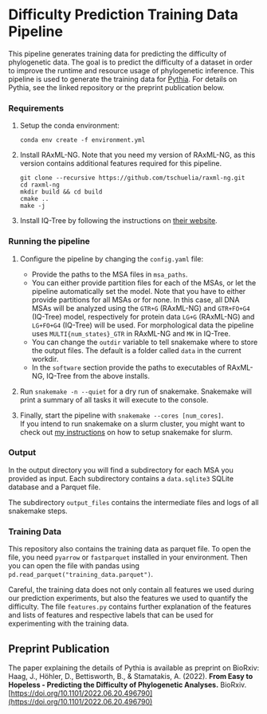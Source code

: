 # Difficulty Prediction Training Data Pipeline
This pipeline generates training data for predicting the difficulty of phylogenetic data.
The goal is to predict the difficulty of a dataset in order to improve the runtime and resource usage of phylogenetic inference.
This pipeline is used to generate the training data for [Pythia](https://github.com/tschuelia/PyPythia). For details on Pythia, see the linked repository or the preprint publication below. 

### Requirements
1. Setup the conda environment:
    ```
    conda env create -f environment.yml
    ```
2. Install RAxML-NG.
   Note that you need my version of RAxML-NG, as this version contains additional features required for this pipeline.
   ```
   git clone --recursive https://github.com/tschuelia/raxml-ng.git
   cd raxml-ng
   mkdir build && cd build
   cmake ..
   make -j
   ```
3. Install IQ-Tree by following the instructions on [their website](http://www.iqtree.org).

### Running the pipeline
1. Configure the pipeline by changing the `config.yaml` file:
   * Provide the paths to the MSA files in `msa_paths`.
   * You can either provide partition files for each of the MSAs, or let the pipeline automatically set the model. Note that you have to either provide partitions for all MSAs or for none.
   In this case, all DNA MSAs will be analyzed using the `GTR+G` (RAxML-NG) and `GTR+FO+G4` (IQ-Tree) model, respectively for protein data `LG+G` (RAxML-NG) and `LG+FO+G4` (IQ-Tree) will be used. 
   For morphological data the pipeline uses `MULTI{num_states}_GTR` in RAxML-NG and `MK` in IQ-Tree.
   * You can change the `outdir` variable to tell snakemake where to store the output files. The default is a folder called `data` in the current workdir.
   * In the `software` section provide the paths to executables of RAxML-NG, IQ-Tree from the above installs.

2. Run `snakemake -n --quiet` for a dry run of snakemake. Snakemake will print a summary of all tasks it will execute to the console.
3. Finally, start the pipeline with `snakemake --cores [num_cores]`.    
If you intend to run snakemake on a slurm cluster, you might want to check out [my instructions](https://github.com/tschuelia/snakemake-on-slurm-clusters) on how to setup snakemake for slurm.


### Output
In the output directory you will find a subdirectory for each MSA you provided as input. Each subdirectory contains a `data.sqlite3` SQLite database and a Parquet file.

The subdirectory `output_files` contains the intermediate files and logs of all snakemake steps. 


### Training Data
This repository also contains the training data as parquet file. To open the file, you need `pyarrow` or `fastparquet` installed in your environment. 
Then you can open the file with pandas using `pd.read_parquet("training_data.parquet")`.

Careful, the training data does not only contain all features we used during our prediction experiments, but also the features we used to quantify the difficulty. 
The file `features.py` contains further explanation of the features and lists of features and respective labels that can be used for experimenting with the training data.


## Preprint Publication
The paper explaining the details of Pythia is available as preprint on BioRxiv:   
Haag, J., Höhler, D., Bettisworth, B., & Stamatakis, A. (2022). **From Easy to Hopeless - Predicting the Difficulty of Phylogenetic Analyses.** BioRxiv. [https://doi.org/10.1101/2022.06.20.496790](https://doi.org/10.1101/2022.06.20.496790)
